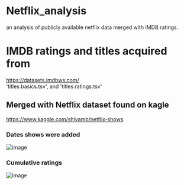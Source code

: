 # Netflix_analysis
an analysis of publicly available netflix data merged with IMDB ratings. <br>
# IMDB ratings and titles acquired from
https://datasets.imdbws.com/ <br>
'titles.basics.tsv', and 'titles.ratings.tsv' <br>
## Merged with Netflix dataset found on kagle
https://www.kaggle.com/shivamb/netflix-shows <br>

### Dates shows were added
![image](https://user-images.githubusercontent.com/44728351/151449860-f11dfe7a-c5e7-43f8-a369-6f3bac93886b.png)

### Cumulative ratings
![image](https://user-images.githubusercontent.com/44728351/151450007-b7da753f-4fd1-4b0d-a2f5-e329b5a346d8.png)
